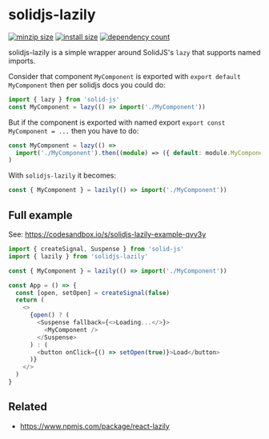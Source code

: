 # solidjs-lazily

[![minzip size](https://badgen.net/bundlephobia/minzip/solidjs-lazily)](https://bundlephobia.com/result?p=solidjs-lazily)
[![install size](https://badgen.net/packagephobia/install/solidjs-lazily)](https://packagephobia.com/result?p=solidjs-lazily)
[![dependency count](https://badgen.net/bundlephobia/dependency-count/solidjs-lazily)](https://bundlephobia.com/result?p=solidjs-lazily)

solidjs-lazily is a simple wrapper around SolidJS's `lazy` that supports named imports.

Consider that component `MyComponent` is exported with `export default MyComponent` then per solidjs docs you could do:

```ts
import { lazy } from 'solid-js'
const MyComponent = lazy(() => import('./MyComponent'))
```

But if the component is exported with named export `export const MyComponent = ...` then you have to do:

```ts
const MyComponent = lazy(() =>
  import('./MyComponent').then((module) => ({ default: module.MyComponent }))
)
```

With `solidjs-lazily` it becomes:

```ts
const { MyComponent } = lazily(() => import('./MyComponent'))
```

## Full example

See: https://codesandbox.io/s/solidjs-lazily-example-qvv3y

```ts
import { createSignal, Suspense } from 'solid-js'
import { lazily } from 'solidjs-lazily'

const { MyComponent } = lazily(() => import('./MyComponent'))

const App = () => {
  const [open, setOpen] = createSignal(false)
  return (
    <>
      {open() ? (
        <Suspense fallback={<>Loading...</>}>
          <MyComponent />
        </Suspense>
      ) : (
        <button onClick={() => setOpen(true)}>Load</button>
      )}
    </>
  )
}
```

## Related

- https://www.npmjs.com/package/react-lazily
